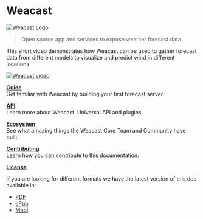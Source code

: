 # Weacast

![Weacast Logo](https://avatars3.githubusercontent.com/u/27728487?v=3)

> Open source app and services to expose weather forecast data

This short video demonstrates how Weacast can be used to gather forecast data from different models to visualize and predict wind in different locations

[![Weacast video](https://img.youtube.com/vi/JHU7WbETWjw/0.jpg)](https://www.youtube.com/watch?v=JHU7WbETWjw)

[**Guide**](./guides/README.MD)<br/>
Get familiar with Weacast by building your first forecast server.

[**API**](./api/README.MD)<br/>
Learn more about Weacast' Universal API and plugins.

[**Ecosystem**](./ecosystem/README.MD)<br/>
See what amazing things the Weacast Core Team and Community have built.

[**Contributing**](./contributing/README.MD)<br/>
Learn how you can contribute to this documentation.

[**License**](./LICENSE.MD)

If you are looking for different formats we have the latest version of this doc available in:

* [PDF](https://www.gitbook.com/download/pdf/book/weacast/weacast-docs)
* [ePub](https://www.gitbook.com/download/epub/book/weacast/weacast-docs)
* [Mobi](https://www.gitbook.com/download/mobi/book/weacast/weacast-docs)

